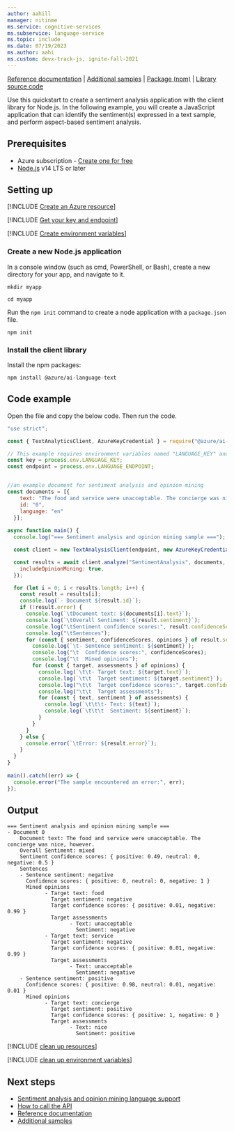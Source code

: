 ```yaml
---
author: aahill
manager: nitinme
ms.service: cognitive-services
ms.subservice: language-service
ms.topic: include
ms.date: 07/19/2023
ms.author: aahi
ms.custom: devx-track-js, ignite-fall-2021
---
```


[Reference documentation](/javascript/api/overview/azure/ai-language-text-readme) | [Additional samples](https://github.com/Azure/azure-sdk-for-js/tree/main/sdk/cognitivelanguage/ai-language-text/samples/v1) | [Package (npm)](https://www.npmjs.com/package/@azure/ai-language-text) | [Library source code](https://github.com/Azure/azure-sdk-for-js/tree/main/sdk/cognitivelanguage/ai-language-text) 

Use this quickstart to create a sentiment analysis application with the client library for Node.js. In the following example, you will create a JavaScript application that can identify the sentiment(s) expressed in a text sample, and perform aspect-based sentiment analysis.

## Prerequisites

* Azure subscription - [Create one for free](https://azure.microsoft.com/free/cognitive-services)
* [Node.js](https://nodejs.org/) v14 LTS or later



## Setting up

[!INCLUDE [Create an Azure resource](../../../includes/create-resource.md)]



[!INCLUDE [Get your key and endpoint](../../../includes/get-key-endpoint.md)]



[!INCLUDE [Create environment variables](../../../includes/environment-variables.md)]



### Create a new Node.js application

In a console window (such as cmd, PowerShell, or Bash), create a new directory for your app, and navigate to it. 

```console
mkdir myapp 

cd myapp
```

Run the `npm init` command to create a node application with a `package.json` file. 

```console
npm init
```

### Install the client library

Install the npm packages:

```console
npm install @azure/ai-language-text
```



## Code example

Open the file and copy the below code. Then run the code.

```javascript
"use strict";

const { TextAnalyticsClient, AzureKeyCredential } = require("@azure/ai-text-analytics");

// This example requires environment variables named "LANGUAGE_KEY" and "LANGUAGE_ENDPOINT"
const key = process.env.LANGUAGE_KEY;
const endpoint = process.env.LANGUAGE_ENDPOINT;


//an example document for sentiment analysis and opinion mining
const documents = [{
    text: "The food and service were unacceptable. The concierge was nice, however.",
    id: "0",
    language: "en"
  }];
  
async function main() {
  console.log("=== Sentiment analysis and opinion mining sample ===");

  const client = new TextAnalysisClient(endpoint, new AzureKeyCredential(key));

  const results = await client.analyze("SentimentAnalysis", documents, {
    includeOpinionMining: true,
  });

  for (let i = 0; i < results.length; i++) {
    const result = results[i];
    console.log(`- Document ${result.id}`);
    if (!result.error) {
      console.log(`\tDocument text: ${documents[i].text}`);
      console.log(`\tOverall Sentiment: ${result.sentiment}`);
      console.log("\tSentiment confidence scores:", result.confidenceScores);
      console.log("\tSentences");
      for (const { sentiment, confidenceScores, opinions } of result.sentences) {
        console.log(`\t- Sentence sentiment: ${sentiment}`);
        console.log("\t  Confidence scores:", confidenceScores);
        console.log("\t  Mined opinions");
        for (const { target, assessments } of opinions) {
          console.log(`\t\t- Target text: ${target.text}`);
          console.log(`\t\t  Target sentiment: ${target.sentiment}`);
          console.log("\t\t  Target confidence scores:", target.confidenceScores);
          console.log("\t\t  Target assessments");
          for (const { text, sentiment } of assessments) {
            console.log(`\t\t\t- Text: ${text}`);
            console.log(`\t\t\t  Sentiment: ${sentiment}`);
          }
        }
      }
    } else {
      console.error(`\tError: ${result.error}`);
    }
  }
}
  
main().catch((err) => {
  console.error("The sample encountered an error:", err);
});
```



## Output

```console
=== Sentiment analysis and opinion mining sample ===
- Document 0
    Document text: The food and service were unacceptable. The concierge was nice, however.
    Overall Sentiment: mixed
    Sentiment confidence scores: { positive: 0.49, neutral: 0, negative: 0.5 }
    Sentences
    - Sentence sentiment: negative
      Confidence scores: { positive: 0, neutral: 0, negative: 1 }
      Mined opinions
            - Target text: food
              Target sentiment: negative
              Target confidence scores: { positive: 0.01, negative: 0.99 }
              Target assessments
                    - Text: unacceptable
                      Sentiment: negative
            - Target text: service
              Target sentiment: negative
              Target confidence scores: { positive: 0.01, negative: 0.99 }
              Target assessments
                    - Text: unacceptable
                      Sentiment: negative
    - Sentence sentiment: positive
      Confidence scores: { positive: 0.98, neutral: 0.01, negative: 0.01 }
      Mined opinions
            - Target text: concierge
              Target sentiment: positive
              Target confidence scores: { positive: 1, negative: 0 }
              Target assessments
                    - Text: nice
                      Sentiment: positive
```

[!INCLUDE [clean up resources](../../../includes/clean-up-resources.md)]

[!INCLUDE [clean up environment variables](../../../includes/clean-up-variables.md)]



## Next steps

* [Sentiment analysis and opinion mining language support](../../language-support.md)
* [How to call the API](../../how-to/call-api.md)  
* [Reference documentation](/javascript/api/overview/azure/ai-text-analytics-readme?preserve-view=true&view=azure-node-latest)
* [Additional samples](https://github.com/Azure/azure-sdk-for-js/tree/main/sdk/textanalytics/ai-text-analytics/samples)
